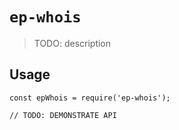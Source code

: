# `ep-whois`

> TODO: description

## Usage

```
const epWhois = require('ep-whois');

// TODO: DEMONSTRATE API
```
